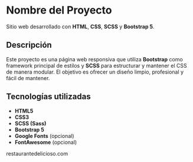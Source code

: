 # Nombre del Proyecto

Sitio web desarrollado con **HTML**, **CSS**, **SCSS** y **Bootstrap 5**.

## Descripción

Este proyecto es una página web responsiva que utiliza **Bootstrap** como framework principal de estilos y **SCSS** para estructurar y mantener el CSS de manera modular. El objetivo es ofrecer un diseño limpio, profesional y fácil de mantener.

## Tecnologías utilizadas

- **HTML5**
- **CSS3**
- **SCSS (Sass)**
- **Bootstrap 5**
- **Google Fonts** (opcional)
- **FontAwesome** (opcional)

restaurantedelicioso.com
